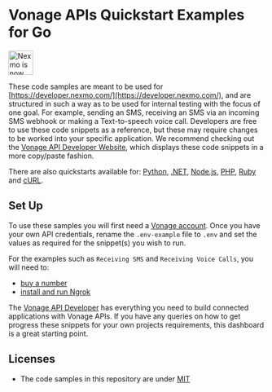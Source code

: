 # Vonage APIs Quickstart Examples for Go

<img src="https://developer.nexmo.com/assets/images/Vonage_Nexmo.svg" height="48px" alt="Nexmo is now known as Vonage" />

These code samples are meant to be used for [https://developer.nexmo.com/](https://developer.nexmo.com/), and are structured in such a way as to be used for internal testing with the focus of one goal. For example, sending an SMS, receiving an SMS via an incoming SMS webhook or making a Text-to-speech voice call. Developers are free to use these code snippets as a reference, but these may require changes to be worked into your specific application. We recommend checking out the [Vonage API Developer Website](https://developer.nexmo.com/), which displays these code snippets in a more copy/paste fashion.

There are also quickstarts available for: [Python](https://github.com/Vonage/vonage-python-code-snippets), [.NET](https://github.com/Vonage/vonage-dotnet-code-snippets), [Node.js](https://github.com/Vonage/vonage-node-code-snippets), [PHP](https://github.com/Vonage/vonage-php-code-snippets),  [Ruby](https://github.com/Vonage/vonage-ruby-code-snippets) and [cURL](https://github.com/Vonage/vonage-curl-code-snippets).

## Set Up

To use these samples you will first need a [Vonage account](https://dashboard.nexmo.com/sign-up). Once you have your own API credentials, rename the `.env-example` file to `.env` and set the values as required for the snippet(s) you wish to run.

For the examples such as `Receiving SMS` and `Receiving Voice Calls`, you will need to:
- [buy a number](https://dashboard.nexmo.com/buy-numbers)
- [install and run Ngrok](https://www.nexmo.com/blog/2017/07/04/local-development-nexmo-ngrok-tunnel-dr)

The [Vonage API Developer](https://developer.nexmo.com/) has everything you need to build connected applications with Vonage APIs. If you have any queries on how to get progress these snippets for your own projects requirements, this dashboard is a great starting point.

## Licenses

- The code samples in this repository are under [MIT](LICENSE)
